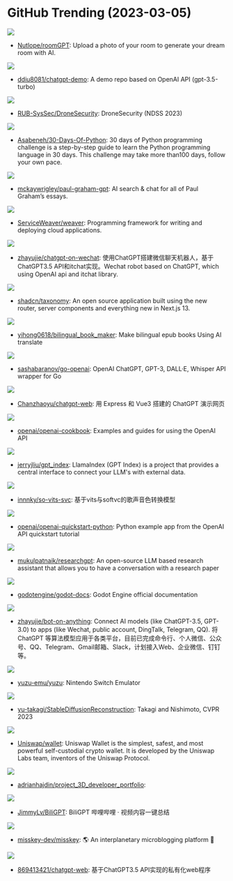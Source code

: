 # GitHub Trending (2023-03-05)

![](https://img.shields.io/badge/TypeScript-New%20742-green?style=flat-square&logo=appveyor)
- [Nutlope/roomGPT](https://github.com/Nutlope/roomGPT): Upload a photo of your room to generate your dream room with AI.

![](https://img.shields.io/badge/TypeScript-New%20611-green?style=flat-square&logo=appveyor)
- [ddiu8081/chatgpt-demo](https://github.com/ddiu8081/chatgpt-demo): A demo repo based on OpenAI API (gpt-3.5-turbo)

![](https://img.shields.io/badge/Python-New%2083-green?style=flat-square&logo=appveyor)
- [RUB-SysSec/DroneSecurity](https://github.com/RUB-SysSec/DroneSecurity): DroneSecurity (NDSS 2023)

![](https://img.shields.io/badge/Python-New%20358-green?style=flat-square&logo=appveyor)
- [Asabeneh/30-Days-Of-Python](https://github.com/Asabeneh/30-Days-Of-Python): 30 days of Python programming challenge is a step-by-step guide to learn the Python programming language in 30 days. This challenge may take more than100 days, follow your own pace.

![](https://img.shields.io/badge/TypeScript-New%20166-green?style=flat-square&logo=appveyor)
- [mckaywrigley/paul-graham-gpt](https://github.com/mckaywrigley/paul-graham-gpt): AI search & chat for all of Paul Graham’s essays.

![](https://img.shields.io/badge/Go-New%20260-green?style=flat-square&logo=appveyor)
- [ServiceWeaver/weaver](https://github.com/ServiceWeaver/weaver): Programming framework for writing and deploying cloud applications.

![](https://img.shields.io/badge/Python-New%20177-green?style=flat-square&logo=appveyor)
- [zhayujie/chatgpt-on-wechat](https://github.com/zhayujie/chatgpt-on-wechat): 使用ChatGPT搭建微信聊天机器人，基于ChatGPT3.5 API和itchat实现。Wechat robot based on ChatGPT, which using OpenAI api and itchat library.

![](https://img.shields.io/badge/TypeScript-New%2038-green?style=flat-square&logo=appveyor)
- [shadcn/taxonomy](https://github.com/shadcn/taxonomy): An open source application built using the new router, server components and everything new in Next.js 13.

![](https://img.shields.io/badge/Python-New%20622-green?style=flat-square&logo=appveyor)
- [yihong0618/bilingual_book_maker](https://github.com/yihong0618/bilingual_book_maker): Make bilingual epub books Using AI translate

![](https://img.shields.io/badge/Go-New%2073-green?style=flat-square&logo=appveyor)
- [sashabaranov/go-openai](https://github.com/sashabaranov/go-openai): OpenAI ChatGPT, GPT-3, DALL·E, Whisper API wrapper for Go

![](https://img.shields.io/badge/Vue-New%20340-green?style=flat-square&logo=appveyor)
- [Chanzhaoyu/chatgpt-web](https://github.com/Chanzhaoyu/chatgpt-web): 用 Express 和 Vue3 搭建的 ChatGPT 演示网页

![](https://img.shields.io/badge/Jupyter%20Notebook-New%20255-green?style=flat-square&logo=appveyor)
- [openai/openai-cookbook](https://github.com/openai/openai-cookbook): Examples and guides for using the OpenAI API

![](https://img.shields.io/badge/Python-New%20295-green?style=flat-square&logo=appveyor)
- [jerryjliu/gpt_index](https://github.com/jerryjliu/gpt_index): LlamaIndex (GPT Index) is a project that provides a central interface to connect your LLM's with external data.

![](https://img.shields.io/badge/Python-New%20110-green?style=flat-square&logo=appveyor)
- [innnky/so-vits-svc](https://github.com/innnky/so-vits-svc): 基于vits与softvc的歌声音色转换模型

![](https://img.shields.io/badge/CSS-New%2017-green?style=flat-square&logo=appveyor)
- [openai/openai-quickstart-python](https://github.com/openai/openai-quickstart-python): Python example app from the OpenAI API quickstart tutorial

![](https://img.shields.io/badge/Python-New%20203-green?style=flat-square&logo=appveyor)
- [mukulpatnaik/researchgpt](https://github.com/mukulpatnaik/researchgpt): An open-source LLM based research assistant that allows you to have a conversation with a research paper

![](https://img.shields.io/badge/reStructuredText-New%2021-green?style=flat-square&logo=appveyor)
- [godotengine/godot-docs](https://github.com/godotengine/godot-docs): Godot Engine official documentation

![](https://img.shields.io/badge/Python-New%2048-green?style=flat-square&logo=appveyor)
- [zhayujie/bot-on-anything](https://github.com/zhayujie/bot-on-anything): Connect AI models (like ChatGPT-3.5, GPT-3.0) to apps (like Wechat, public account, DingTalk, Telegram, QQ). 将 ChatGPT 等算法模型应用于各类平台，目前已完成命令行、个人微信、公众号、QQ、Telegram、Gmail邮箱、Slack，计划接入Web、企业微信、钉钉等。

![](https://img.shields.io/badge/C%2B%2B-New%2045-green?style=flat-square&logo=appveyor)
- [yuzu-emu/yuzu](https://github.com/yuzu-emu/yuzu): Nintendo Switch Emulator

![](https://img.shields.io/badge/none-New%20125-green?style=flat-square&logo=appveyor)
- [yu-takagi/StableDiffusionReconstruction](https://github.com/yu-takagi/StableDiffusionReconstruction): Takagi and Nishimoto, CVPR 2023

![](https://img.shields.io/badge/TypeScript-New%2074-green?style=flat-square&logo=appveyor)
- [Uniswap/wallet](https://github.com/Uniswap/wallet): Uniswap Wallet is the simplest, safest, and most powerful self-custodial crypto wallet. It is developed by the Uniswap Labs team, inventors of the Uniswap Protocol.

![](https://img.shields.io/badge/JavaScript-New%2084-green?style=flat-square&logo=appveyor)
- [adrianhajdin/project_3D_developer_portfolio](https://github.com/adrianhajdin/project_3D_developer_portfolio): 

![](https://img.shields.io/badge/TypeScript-New%20123-green?style=flat-square&logo=appveyor)
- [JimmyLv/BiliGPT](https://github.com/JimmyLv/BiliGPT): BiliGPT 哔哩哔哩 · 视频内容一键总结

![](https://img.shields.io/badge/TypeScript-New%2061-green?style=flat-square&logo=appveyor)
- [misskey-dev/misskey](https://github.com/misskey-dev/misskey): 🌎 An interplanetary microblogging platform 🚀

![](https://img.shields.io/badge/Go-New%20101-green?style=flat-square&logo=appveyor)
- [869413421/chatgpt-web](https://github.com/869413421/chatgpt-web): 基于ChatGPT3.5 API实现的私有化web程序

